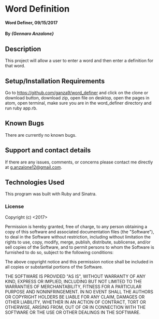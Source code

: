 # Word Definition

#### Word Definer, 09/15/2017

#### By _**{Gennaro Anzalone}**_

## Description

This project will allow a user to enter a word and then enter a definition for that word.

## Setup/Installation Requirements

Go to https://github.com/ganza9/word_definer and click on the clone or download button, download zip, open file on desktop, open the pages in atom, open terminal, make sure you are in the word_definer directory and run ruby app.rb.


## Known Bugs

There are currently no known bugs.

## Support and contact details

If there are any issues, comments, or concerns please contact me directly at g.anzalone12@gmail.com.

## Technologies Used

This program was built with Ruby and Sinatra.

### License

Copyright (c) <2017>

Permission is hereby granted, free of charge, to any person obtaining a copy of this software and associated documentation files (the "Software"), to deal in the Software without restriction, including without limitation the rights to use, copy, modify, merge, publish, distribute, sublicense, and/or sell copies of the Software, and to permit persons to whom the Software is furnished to do so, subject to the following conditions:

The above copyright notice and this permission notice shall be included in all copies or substantial portions of the Software.

THE SOFTWARE IS PROVIDED "AS IS", WITHOUT WARRANTY OF ANY KIND, EXPRESS OR IMPLIED, INCLUDING BUT NOT LIMITED TO THE WARRANTIES OF MERCHANTABILITY, FITNESS FOR A PARTICULAR PURPOSE AND NONINFRINGEMENT. IN NO EVENT SHALL THE AUTHORS OR COPYRIGHT HOLDERS BE LIABLE FOR ANY CLAIM, DAMAGES OR OTHER LIABILITY, WHETHER IN AN ACTION OF CONTRACT, TORT OR OTHERWISE, ARISING FROM, OUT OF OR IN CONNECTION WITH THE SOFTWARE OR THE USE OR OTHER DEALINGS IN THE SOFTWARE.
